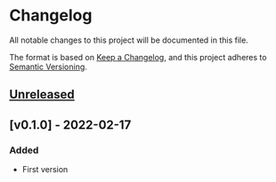 # Changelog

All notable changes to this project will be documented in this file.

The format is based on [Keep a Changelog](https://keepachangelog.com/en/1.0.0/),
and this project adheres to [Semantic Versioning](https://semver.org/spec/v2.0.0.html).


## [Unreleased]

## [v0.1.0] - 2022-02-17

### Added

- First version

[Unreleased]: https://github.com/Foo-x/react-tea/compare/v0.1.0...HEAD
[0.1.0]: https://github.com/Foo-x/react-tea/releases/tag/v0.1.0
